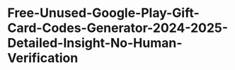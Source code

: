 # Free-Unused-Google-Play-Gift-Card-Codes-Generator-2024-2025-Detailed-Insight-No-Human-Verification